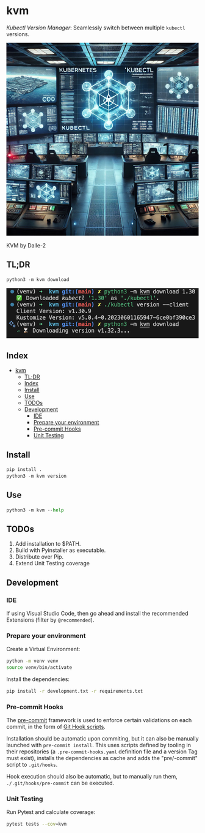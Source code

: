 # kvm

*Kubectl Version Manager*: Seamlessly switch between multiple `kubectl` versions.

![KVM by Dalle-2](./img/kvm.png)

KVM by Dalle-2

## TL;DR

```python
python3 -m kvm download
```

![KVM usage example](./img/kvm-example.png)

## Index

- [kvm](#kvm)
  - [TL;DR](#tldr)
  - [Index](#index)
  - [Install](#install)
  - [Use](#use)
  - [TODOs](#todos)
  - [Development](#development)
    - [IDE](#ide)
    - [Prepare your environment](#prepare-your-environment)
    - [Pre-commit Hooks](#pre-commit-hooks)
    - [Unit Testing](#unit-testing)

## Install

```python
pip install .
python3 -m kvm version
```

## Use

```python
python3 -m kvm --help
```

## TODOs

1. Add installation to $PATH.
2. Build with Pyinstaller as executable.
3. Distribute over Pip.
4. Extend Unit Testing coverage

## Development

### IDE

If using Visual Studio Code, then go ahead and install the recommended Extensions (filter by `@recommended`).

### Prepare your environment

Create a Virtual Environment:

```bash
python -m venv venv
source venv/bin/activate
```

Install the dependencies:

```bash
pip install -r development.txt -r requirements.txt
```

### Pre-commit Hooks

The [pre-commit](https://pre-commit.com/index.html#intro) framework is used to enforce certain validations on each commit, in the form of [Git Hook scripts](https://git-scm.com/book/en/v2/Customizing-Git-Git-Hooks).

Installation should be automatic upon commiting, but it can also be manually launched with `pre-commit install`. This uses scripts defined by tooling in their repositories (a `.pre-commit-hooks.yaml` definition file and a version Tag must exist), installs the dependencies as cache and adds the "pre/-commit" script to `.git/hooks`.

Hook execution should also be automatic, but to manually run them, `./.git/hooks/pre-commit` can be executed.

### Unit Testing

Run Pytest and calculate coverage:

```bash
pytest tests --cov=kvm
```
